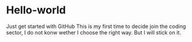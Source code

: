 # Hello-world
Just get started with GitHub
This is my first time to decide join the coding sector, I do not konw wether I choose the right way. But I will stick on it.
